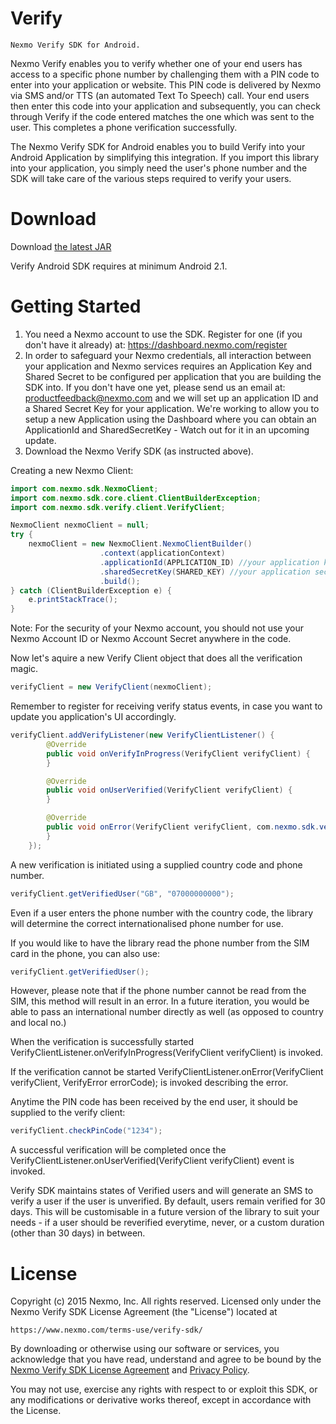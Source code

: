 Verify
========
	Nexmo Verify SDK for Android.
Nexmo Verify enables you to verify whether one of your end users has access to a specific phone number by challenging them with
a PIN code to enter into your application or website. This PIN code is delivered by Nexmo via SMS and/or TTS (an automated Text
To Speech) call. Your end users then enter this code into your application and subsequently, you can check through Verify if 
the code entered matches the one which was sent to the user. This completes a phone verification successfully.

The Nexmo Verify SDK for Android enables you to build Verify into your Android Application by simplifying this integration.
If you import this library into your application, you simply need the user's phone number and the SDK will take care of the
various steps required to verify your users.

Download
========

Download [the latest JAR][1]

Verify Android SDK requires at minimum Android 2.1.


Getting Started
==============

1. You need a Nexmo account to use the SDK. Register for one (if you don't have it already) at:
   https://dashboard.nexmo.com/register
2. In order to safeguard your Nexmo credentials, all interaction between your application and Nexmo services requires an 
   Application Key and Shared Secret to be configured per application that you are building the SDK into.
   If you don't have one yet, please send us an email at: productfeedback@nexmo.com and we will set up an application ID and 
   a Shared Secret Key for your application.
   We're working to allow you to setup a new Application using the Dashboard where you can obtain an ApplicationId and 
   SharedSecretKey - Watch out for it in an upcoming update.
3. Download the Nexmo Verify SDK (as instructed above).

Creating a new Nexmo Client:
```java
import com.nexmo.sdk.NexmoClient;
import com.nexmo.sdk.core.client.ClientBuilderException;
import com.nexmo.sdk.verify.client.VerifyClient;

NexmoClient nexmoClient = null;
try {
	nexmoClient = new NexmoClient.NexmoClientBuilder()
                    .context(applicationContext)
                    .applicationId(APPLICATION_ID) //your application key
                    .sharedSecretKey(SHARED_KEY) //your application secret
                    .build();
} catch (ClientBuilderException e) {
	e.printStackTrace();
}
```
Note: For the security of your Nexmo account, you should not use your Nexmo Account ID or Nexmo Account Secret anywhere in the 
code.

Now let's aquire a new Verify Client object that does all the verification magic.
```java
verifyClient = new VerifyClient(nexmoClient);
```

Remember to register for receiving verify status events, in case you want to update you application's UI accordingly.
```java
verifyClient.addVerifyListener(new VerifyClientListener() {
        @Override
        public void onVerifyInProgress(VerifyClient verifyClient) {
        }

        @Override
        public void onUserVerified(VerifyClient verifyClient) {
        }

        @Override
        public void onError(VerifyClient verifyClient, com.nexmo.sdk.verify.event.VerifyError errorCode) {
        }
    });
```
A new verification is initiated using a supplied country code and phone number.
```java
verifyClient.getVerifiedUser("GB", "07000000000");
```
Even if a user enters the phone number with the country code, the library will determine the correct internationalised 
phone number for use.

If you would like to have the library read the phone number from the SIM card in the phone, you can also use:
```java
verifyClient.getVerifiedUser();
```
However, please note that if the phone number cannot be read from the SIM, this method will result in an error. 
In a future iteration, you would be able to pass an international number directly as well (as opposed to country and local no.)

When the verification is successfully started VerifyClientListener.onVerifyInProgress(VerifyClient verifyClient) is invoked.

If the verification cannot be started VerifyClientListener.onError(VerifyClient verifyClient, VerifyError errorCode); is invoked describing the error.

Anytime the PIN code has been received by the end user, it should be supplied to the verify client:
```java
verifyClient.checkPinCode("1234");
```

A successful verification will be completed once the VerifyClientListener.onUserVerified(VerifyClient verifyClient) event is 
invoked.

Verify SDK maintains states of Verified users and will generate an SMS to verify a user if the user is unverified. By default,
users remain verified for 30 days. This will be customisable in a future version of the library to suit your needs - if a user 
should be reverified everytime, never, or a custom duration (other than 30 days) in between.


License
=======

Copyright (c) 2015 Nexmo, Inc.
All rights reserved.
Licensed only under the Nexmo Verify SDK License Agreement (the "License") located at

	https://www.nexmo.com/terms-use/verify-sdk/

By downloading or otherwise using our software or services, you acknowledge
that you have read, understand and agree to be bound by the 
[Nexmo Verify SDK License Agreement][2] and [Privacy Policy][3].
    
You may not use, exercise any rights with respect to or exploit this SDK,
or any modifications or derivative works thereof, except in accordance with the License.

 [1]: https://docs.nexmo.com/index.php/pre-built-libraries
 [2]: https://www.nexmo.com/terms-use/verify-sdk/
 [3]: https://www.nexmo.com/privacy-policy/
